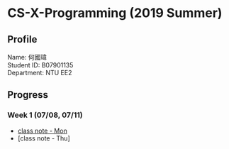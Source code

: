# CS-X-Programming (2019 Summer)
## Profile
Name: 何國瑋<br>
Student ID: B07901135<br> 
Department: NTU EE2
## Progress
### Week 1 (07/08, 07/11)
- [class note - Mon](https://b07901135.github.io/Data_Science_Programming/w1/w1.html)
- [class note - Thu]
